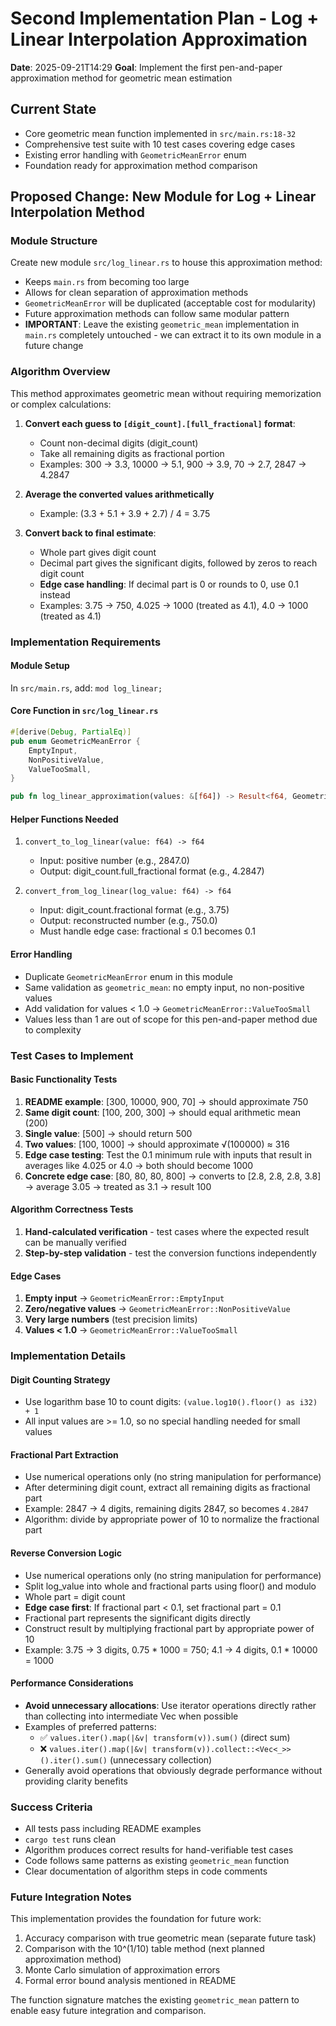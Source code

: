 # Second Implementation Plan - Log + Linear Interpolation Approximation

**Date**: 2025-09-21T14:29
**Goal**: Implement the first pen-and-paper approximation method for geometric mean estimation

## Current State
- Core geometric mean function implemented in `src/main.rs:18-32`
- Comprehensive test suite with 10 test cases covering edge cases
- Existing error handling with `GeometricMeanError` enum
- Foundation ready for approximation method comparison

## Proposed Change: New Module for Log + Linear Interpolation Method

### Module Structure
Create new module `src/log_linear.rs` to house this approximation method:
- Keeps `main.rs` from becoming too large
- Allows for clean separation of approximation methods
- `GeometricMeanError` will be duplicated (acceptable cost for modularity)
- Future approximation methods can follow same modular pattern
- **IMPORTANT**: Leave the existing `geometric_mean` implementation in `main.rs` completely untouched - we can extract it to its own module in a future change

### Algorithm Overview
This method approximates geometric mean without requiring memorization or complex calculations:

1. **Convert each guess to `[digit_count].[full_fractional]` format**:
   - Count non-decimal digits (digit_count)
   - Take all remaining digits as fractional portion
   - Examples: 300 → 3.3, 10000 → 5.1, 900 → 3.9, 70 → 2.7, 2847 → 4.2847

2. **Average the converted values arithmetically**
   - Example: (3.3 + 5.1 + 3.9 + 2.7) / 4 = 3.75

3. **Convert back to final estimate**:
   - Whole part gives digit count
   - Decimal part gives the significant digits, followed by zeros to reach digit count
   - **Edge case handling**: If decimal part is 0 or rounds to 0, use 0.1 instead
   - Examples: 3.75 → 750, 4.025 → 1000 (treated as 4.1), 4.0 → 1000 (treated as 4.1)

### Implementation Requirements

#### Module Setup
In `src/main.rs`, add: `mod log_linear;`

#### Core Function in `src/log_linear.rs`
```rust
#[derive(Debug, PartialEq)]
pub enum GeometricMeanError {
    EmptyInput,
    NonPositiveValue,
    ValueTooSmall,
}

pub fn log_linear_approximation(values: &[f64]) -> Result<f64, GeometricMeanError>
```

#### Helper Functions Needed
1. `convert_to_log_linear(value: f64) -> f64`
   - Input: positive number (e.g., 2847.0)
   - Output: digit_count.full_fractional format (e.g., 4.2847)

2. `convert_from_log_linear(log_value: f64) -> f64`
   - Input: digit_count.fractional format (e.g., 3.75)
   - Output: reconstructed number (e.g., 750.0)
   - Must handle edge case: fractional ≤ 0.1 becomes 0.1

#### Error Handling
- Duplicate `GeometricMeanError` enum in this module
- Same validation as `geometric_mean`: no empty input, no non-positive values
- Add validation for values < 1.0 → `GeometricMeanError::ValueTooSmall`
- Values less than 1 are out of scope for this pen-and-paper method due to complexity

### Test Cases to Implement

#### Basic Functionality Tests
1. **README example**: [300, 10000, 900, 70] → should approximate 750
2. **Same digit count**: [100, 200, 300] → should equal arithmetic mean (200)
3. **Single value**: [500] → should return 500
4. **Two values**: [100, 1000] → should approximate √(100000) ≈ 316
5. **Edge case testing**: Test the 0.1 minimum rule with inputs that result in averages like 4.025 or 4.0 → both should become 1000
6. **Concrete edge case**: [80, 80, 80, 800] → converts to [2.8, 2.8, 2.8, 3.8] → average 3.05 → treated as 3.1 → result 100

#### Algorithm Correctness Tests
1. **Hand-calculated verification** - test cases where the expected result can be manually verified
2. **Step-by-step validation** - test the conversion functions independently

#### Edge Cases
1. **Empty input** → `GeometricMeanError::EmptyInput`
2. **Zero/negative values** → `GeometricMeanError::NonPositiveValue`
3. **Very large numbers** (test precision limits)
4. **Values < 1.0** → `GeometricMeanError::ValueTooSmall`

### Implementation Details

#### Digit Counting Strategy
- Use logarithm base 10 to count digits: `(value.log10().floor() as i32) + 1`
- All input values are >= 1.0, so no special handling needed for small values

#### Fractional Part Extraction
- Use numerical operations only (no string manipulation for performance)
- After determining digit count, extract all remaining digits as fractional part
- Example: 2847 → 4 digits, remaining digits 2847, so becomes `4.2847`
- Algorithm: divide by appropriate power of 10 to normalize the fractional part

#### Reverse Conversion Logic
- Use numerical operations only (no string manipulation for performance)
- Split log_value into whole and fractional parts using floor() and modulo
- Whole part = digit count
- **Edge case first**: If fractional part < 0.1, set fractional part = 0.1
- Fractional part represents the significant digits directly
- Construct result by multiplying fractional part by appropriate power of 10
- Example: 3.75 → 3 digits, 0.75 * 1000 = 750; 4.1 → 4 digits, 0.1 * 10000 = 1000

#### Performance Considerations
- **Avoid unnecessary allocations**: Use iterator operations directly rather than collecting into intermediate Vec when possible
- Examples of preferred patterns:
  - ✅ `values.iter().map(|&v| transform(v)).sum()` (direct sum)
  - ❌ `values.iter().map(|&v| transform(v)).collect::<Vec<_>>().iter().sum()` (unnecessary collection)
- Generally avoid operations that obviously degrade performance without providing clarity benefits

### Success Criteria
- All tests pass including README examples
- `cargo test` runs clean
- Algorithm produces correct results for hand-verifiable test cases
- Code follows same patterns as existing `geometric_mean` function
- Clear documentation of algorithm steps in code comments

### Future Integration Notes
This implementation provides the foundation for future work:
1. Accuracy comparison with true geometric mean (separate future task)
2. Comparison with the 10^(1/10) table method (next planned approximation method)
3. Monte Carlo simulation of approximation errors
4. Formal error bound analysis mentioned in README

The function signature matches the existing `geometric_mean` pattern to enable easy future integration and comparison.
